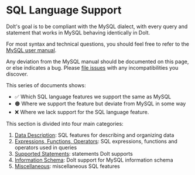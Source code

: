 # SQL Language Support

Dolt's goal is to be compliant with the MySQL dialect, with every query and statement that works in MySQL behaving identically in Dolt.

For most syntax and technical questions, you should feel free to refer to the [MySQL user manual](https://dev.mysql.com/doc/refman/8.0/en/select.html).

Any deviation from the MySQL manual should be documented on this page, or else indicates a bug. Please [file issues](https://github.com/dolthub/dolt/issues) with any incompatibilities you discover.

This series of documents shows:

* ✅ Which SQL language features we support the same as MySQL
* 🟠 Where we support the feature but deviate from MySQL in some way
* ❌ Where we lack support for the SQL language feature.

This section is divided into four main categories:

1. [Data Description](data-description.md): SQL features for describing and organizing data
2. [Expressions, Functions, Operators](expressions-functions-operators.md): SQL expressions, functions and operators used in queries
3. [Supported Statements](supported-statements.md): statements Dolt supports
4. [Information Schema](information-schema.md): Dolt support for MySQL information schema
5. [Miscellaneous](miscellaneous.md): miscellaneous SQL features
